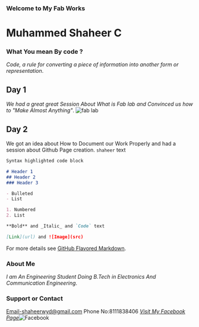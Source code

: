 ### Welcome to My Fab Works
#                                         **Muhammed Shaheer C**



### What You mean By code ?
_Code, a rule for converting a piece of information into another form or representation_.
## Day 1
_We had a great great Session About What is Fab lab and Convinced us how to "Make Almost Anything"_.
![fab lab](https://user-images.githubusercontent.com/30692774/28934103-4cb9ab5e-789d-11e7-9e01-2a1906641b1f.jpg)
## Day 2
We got an idea about How to Document our Work Properly and had a session about Github Page creation.
`shaheer` text


 



```markdown
Syntax highlighted code block

# Header 1
## Header 2
### Header 3

- Bulleted
- List

1. Numbered
2. List

**Bold** and _Italic_ and `Code` text

[Link](url) and ![Image](src)
```
For more details see [GitHub Flavored Markdown](https://guides.github.com/features/mastering-markdown/).


### About Me
_I am An Engineering Student Doing B.Tech in Electronics And Communication Engineering_.
### Support or Contact

Email-shaheerwyd@gmail.com
Phone No:8111838406
[_Visit My Facebook Page_](https://www.facebook.com/shaheerkbd/)![Facebook](https://user-images.githubusercontent.com/30692774/28934974-81f668b8-78a0-11e7-91bd-af9cde43d8be.jpg)

